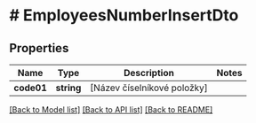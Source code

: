 # # EmployeesNumberInsertDto

## Properties

Name | Type | Description | Notes
------------ | ------------- | ------------- | -------------
**code01** | **string** | [Název číselníkové položky] |

[[Back to Model list]](../../README.md#models) [[Back to API list]](../../README.md#endpoints) [[Back to README]](../../README.md)
